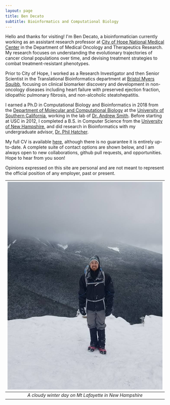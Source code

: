 ```yaml
---
layout: page
title: Ben Decato
subtitle: Bioinformatics and Computational Biology
---
```


Hello and thanks for visiting! I'm Ben Decato, a bioinformatician currently
working as an assistant research professor at
 [City of Hope National Medical Center](https://www.cityofhope.org)
in the Department of Medical Oncology and Therapeutics Research. My research
focuses on understanding the evolutionary trajectories of
cancer clonal populations over time, and devising treatment strategies
to combat treatment-resistant phenotypes.

Prior to City of Hope, I worked as a Research Investigator and then Senior
Scientist in the Translational Bioinformatics department at
[Bristol Myers Squibb](www.bms.com), focusing on clinical biomarker discovery
and development in non-oncology diseases including heart failure with preserved
ejection fraction, idiopathic pulmonary fibrosis, and non-alcoholic steatohepatitis.

I earned a Ph.D in Computational Biology and Bioinformatics in 2018 from the
[Department of Molecular and Computational Biology](http://www.dornsife.usc.edu/cbb)
at the [University of Southern California](https://www.usc.edu), working in the
lab of [Dr. Andrew Smith](https://www.smithlabresearch.org). Before starting at
USC in 2012, I completed a B.S. in Computer Science from the
[University of New Hampshire](https://www.cs.unh.edu), and did research in
Bioinformatics with my undergraduate advisor, [Dr. Phil Hatcher](https://www.cs.unh.edu/~pjh).

My full CV is available [here](Papers/CV_BDecato_082621.pdf), although there is no guarantee
it is entirely up-to-date. A complete suite of contact options are shown below,
and I am always open to new collaborations, github pull requests, and
opportunities. Hope to hear from you soon!

Opinions expressed on this site are personal and are not meant to represent the
official position of any employer, past or present.

| ![me-2017.jpg](assets/img/me-2017.jpg) |
|:--:|
| *A cloudy winter day on Mt Lafayette in New Hampshire* |

